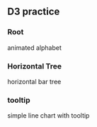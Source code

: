 ## D3 practice

### Root

animated alphabet

### Horizontal Tree

horizontal bar tree

### tooltip

simple line chart with tooltip
